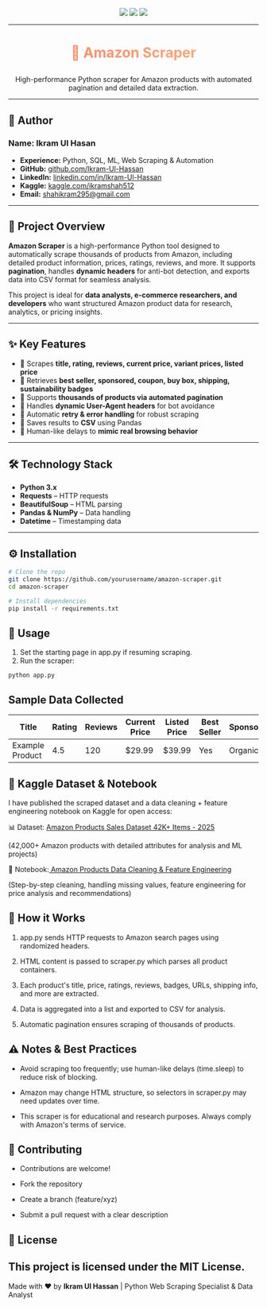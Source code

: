 <!--
████████████████████████████████████████████████████████████████████
README.md for Amazon Scraper Project
Author: Ikram Ul Hassan
Experience: 3+ Years Python & Web Scraping
Date: 2025-09-01
-->

<p align="center">
  <img src="https://img.shields.io/badge/Python-3.11-blue?style=for-the-badge&logo=python&logoColor=white"/>
  <img src="https://img.shields.io/badge/License-MIT-green?style=for-the-badge"/>
  <img src="https://img.shields.io/badge/Status-Beta-yellow?style=for-the-badge"/>
</p>

---

# <p align="center" style="background: linear-gradient(90deg, #ff7e5f, #feb47b); -webkit-background-clip: text; color: transparent;">🛒 Amazon Scraper</p>

<p align="center">
High-performance Python scraper for Amazon products with automated pagination and detailed data extraction.
</p>

---

## 👤 Author
### **Name:** Ikram Ul Hasan
- **Experience:** Python, SQL, ML, Web Scraping & Automation  
- **GitHub:** [github.com/Ikram-Ul-Hassan](https://github.com/Ikram-Ul-Hassan)   
- **LinkedIn:** [linkedin.com/in/Ikram-Ul-Hassan](https://linkedin.com/in/Ikram-Ul-Hassan)
- **Kaggle:** [kaggle.com/ikramshah512](https://www.kaggle.com/ikramshah512)
- **Email:** shahikram295@gmail.com 

---

## 📌 Project Overview
**Amazon Scraper** is a high-performance Python tool designed to automatically scrape thousands of products from Amazon, including detailed product information, prices, ratings, reviews, and more. It supports **pagination**, handles **dynamic headers** for anti-bot detection, and exports data into CSV format for seamless analysis.  

This project is ideal for **data analysts, e-commerce researchers, and developers** who want structured Amazon product data for research, analytics, or pricing insights.  

---

## ✨ Key Features
- 🔹 Scrapes **title, rating, reviews, current price, variant prices, listed price**  
- 🔹 Retrieves **best seller, sponsored, coupon, buy box, shipping, sustainability badges**  
- 🔹 Supports **thousands of products via automated pagination**  
- 🔹 Handles **dynamic User-Agent headers** for bot avoidance  
- 🔹 Automatic **retry & error handling** for robust scraping  
- 🔹 Saves results to **CSV** using Pandas  
- 🔹 Human-like delays to **mimic real browsing behavior**  

---

## 🛠 Technology Stack
- **Python 3.x**  
- **Requests** – HTTP requests  
- **BeautifulSoup** – HTML parsing  
- **Pandas & NumPy** – Data handling  
- **Datetime** – Timestamping data  

---

## ⚙️ Installation
```bash
# Clone the repo
git clone https://github.com/yourusername/amazon-scraper.git
cd amazon-scraper

# Install dependencies
pip install -r requirements.txt
```

## 🚀 Usage
1. Set the starting page in app.py if resuming scraping.
2. Run the scraper:

```
python app.py
```
## Sample Data Collected

| Title           | Rating | Reviews | Current Price | Listed Price | Best Seller | Sponsored | Coupon    | Category    | Product URL                                   |
| --------------- | ------ | ------- | ------------- | ------------ | ----------- | --------- | --------- | ---------   | --------------------------------------------- |
| Example Product | 4.5    | 120     | \$29.99       | \$39.99      | Yes         | Organic   | No Coupon | Laptop      | [https://amazon.com/](https://amazon.com/)... |


## 📂 Kaggle Dataset & Notebook

I have published the scraped dataset and a data cleaning + feature engineering notebook on Kaggle for open access:

📊 Dataset: [Amazon Products Sales Dataset 42K+ Items - 2025](https://www.kaggle.com/datasets/ikramshah512/amazon-products-sales-dataset-42k-items-2025)

(42,000+ Amazon products with detailed attributes for analysis and ML projects)

📓 Notebook:[ Amazon Products Data Cleaning & Feature Engineering](https://www.kaggle.com/code/ikramshah512/amazon-products-data-cleaning-feature-engineering)

(Step-by-step cleaning, handling missing values, feature engineering for price analysis and recommendations)


## 🧩 How it Works

1. app.py sends HTTP requests to Amazon search pages using randomized headers.

2. HTML content is passed to scraper.py which parses all product containers.

3. Each product's title, price, ratings, reviews, badges, URLs, shipping info, and more are extracted.

4. Data is aggregated into a list and exported to CSV for analysis.

5. Automatic pagination ensures scraping of thousands of products.

## ⚠️ Notes & Best Practices

- Avoid scraping too frequently; use human-like delays (time.sleep) to reduce risk of blocking.

- Amazon may change HTML structure, so selectors in scraper.py may need updates over time.

- This scraper is for educational and research purposes. Always comply with Amazon's terms of service.

## 🤝 Contributing

- Contributions are welcome!

- Fork the repository

- Create a branch (feature/xyz)

- Submit a pull request with a clear description

## 📝 License

This project is licensed under the MIT License.
---
Made with ❤️ by **Ikram Ul Hassan** | Python Web Scraping Specialist & Data Analyst

